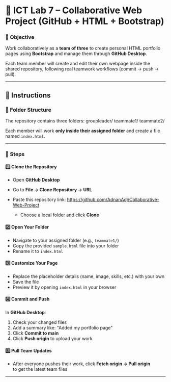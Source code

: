 # 🧪 ICT Lab 7 – Collaborative Web Project (GitHub + HTML + Bootstrap)

### 🎯 Objective
Work collaboratively as a **team of three** to create personal HTML portfolio pages using **Bootstrap** and manage them through **GitHub Desktop**.

Each team member will create and edit their own webpage inside the shared repository, following real teamwork workflows (commit → push → pull).

---

## 🧭 Instructions

### 🧩 Folder Structure
The repository contains three folders:
groupleader/
teammate1/
teammate2/


Each member will work **only inside their assigned folder** and create a file named `index.html`.

---

### 🚀 Steps

#### 1️⃣ Clone the Repository
- Open **GitHub Desktop**  
- Go to **File → Clone Repository → URL**  
- Paste this repository link:
  https://github.com/AdnanAdj/Collaborative-Web-Project

  - Choose a local folder and click **Clone**

#### 2️⃣ Open Your Folder
- Navigate to your assigned folder (e.g., `teammate1/`)
- Copy the provided `sample.html` file into your folder
- Rename it to `index.html`

#### 3️⃣ Customize Your Page
- Replace the placeholder details (name, image, skills, etc.) with your own
- Save the file
- Preview it by opening `index.html` in your browser

#### 4️⃣ Commit and Push
In **GitHub Desktop**:
1. Check your changed files  
2. Add a summary like:  "Added my portfolio page"
3. Click **Commit to main**  
4. Click **Push origin** to upload your work

#### 5️⃣ Pull Team Updates
- After everyone pushes their work, click **Fetch origin → Pull origin**  
to get the latest team files

---


